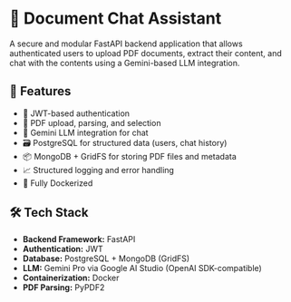 # 📄 Document Chat Assistant

A secure and modular FastAPI backend application that allows authenticated users to upload PDF documents, extract their content, and chat with the contents using a Gemini-based LLM integration.

## 🚀 Features

- 🔐 JWT-based authentication
- 📄 PDF upload, parsing, and selection
- 🤖 Gemini LLM integration for chat
- 🗃️ PostgreSQL for structured data (users, chat history)
- 📦 MongoDB + GridFS for storing PDF files and metadata
- 📈 Structured logging and error handling
- 🐳 Fully Dockerized

## 🛠 Tech Stack

- **Backend Framework:** FastAPI
- **Authentication:** JWT
- **Database:** PostgreSQL + MongoDB (GridFS)
- **LLM:** Gemini Pro via Google AI Studio (OpenAI SDK-compatible)
- **Containerization:** Docker
- **PDF Parsing:** PyPDF2
